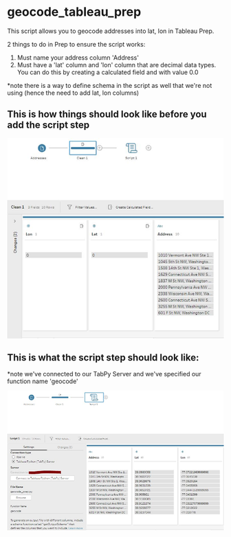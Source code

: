 # geocode_tableau_prep

This script allows you to geocode addresses into lat, lon in Tableau Prep. 

2 things to do in Prep to ensure the script works:

1) Must name your address column 'Address'
2) Must have a 'lat' column and 'lon' column that are decimal data types. You can do this by creating a calculated field and with value 0.0 

*note there is a way to define schema in the script as well that we're not using (hence the need to add lat, lon columns)

## This is how things should look like before you add the script step

![Before Script Step](https://github.com/Mike-Morrow/geocode_tableau_prep/blob/master/Before_Script.JPG?raw=true)


## This is what the script step should look like:

*note we've connected to our TabPy Server and we've specified our function name 'geocode'

![Script Step](https://github.com/Mike-Morrow/geocode_tableau_prep/blob/master/Script%20Step.JPG?raw=true)

